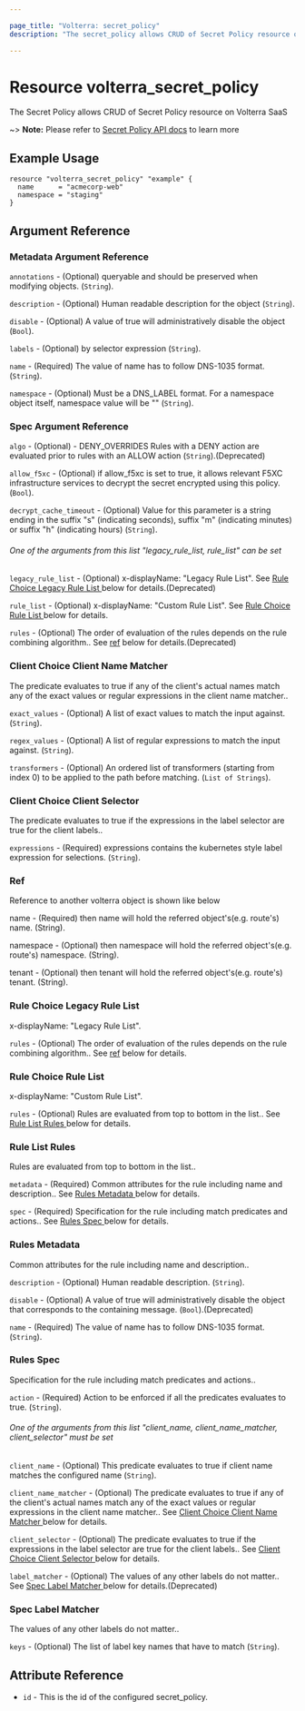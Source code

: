 ```yaml
---

page_title: "Volterra: secret_policy"
description: "The secret_policy allows CRUD of Secret Policy resource on Volterra SaaS"

---
```


Resource volterra_secret_policy
===============================

The Secret Policy allows CRUD of Secret Policy resource on Volterra SaaS

~> **Note:** Please refer to [Secret Policy API docs](https://docs.cloud.f5.com/docs-v2/api/secret-policy) to learn more

Example Usage
-------------

```hcl
resource "volterra_secret_policy" "example" {
  name      = "acmecorp-web"
  namespace = "staging"
}

```

Argument Reference
------------------

### Metadata Argument Reference

`annotations` - (Optional) queryable and should be preserved when modifying objects. (`String`).

`description` - (Optional) Human readable description for the object (`String`).

`disable` - (Optional) A value of true will administratively disable the object (`Bool`).

`labels` - (Optional) by selector expression (`String`).

`name` - (Required) The value of name has to follow DNS-1035 format. (`String`).

`namespace` - (Optional) Must be a DNS_LABEL format. For a namespace object itself, namespace value will be "" (`String`).

### Spec Argument Reference

`algo` - (Optional) - DENY_OVERRIDES Rules with a DENY action are evaluated prior to rules with an ALLOW action (`String`).(Deprecated)

`allow_f5xc` - (Optional) if allow_f5xc is set to true, it allows relevant F5XC infrastructure services to decrypt the secret encrypted using this policy. (`Bool`).

`decrypt_cache_timeout` - (Optional) Value for this parameter is a string ending in the suffix "s" (indicating seconds), suffix "m" (indicating minutes) or suffix "h" (indicating hours) (`String`).

###### One of the arguments from this list "legacy_rule_list, rule_list" can be set

`legacy_rule_list` - (Optional) x-displayName: "Legacy Rule List". See [Rule Choice Legacy Rule List ](#rule-choice-legacy-rule-list) below for details.(Deprecated)

`rule_list` - (Optional) x-displayName: "Custom Rule List". See [Rule Choice Rule List ](#rule-choice-rule-list) below for details.

`rules` - (Optional) The order of evaluation of the rules depends on the rule combining algorithm.. See [ref](#ref) below for details.(Deprecated)

### Client Choice Client Name Matcher

The predicate evaluates to true if any of the client's actual names match any of the exact values or regular expressions in the client name matcher..

`exact_values` - (Optional) A list of exact values to match the input against. (`String`).

`regex_values` - (Optional) A list of regular expressions to match the input against. (`String`).

`transformers` - (Optional) An ordered list of transformers (starting from index 0) to be applied to the path before matching. (`List of Strings`).

### Client Choice Client Selector

The predicate evaluates to true if the expressions in the label selector are true for the client labels..

`expressions` - (Required) expressions contains the kubernetes style label expression for selections. (`String`).

### Ref

Reference to another volterra object is shown like below

name - (Required) then name will hold the referred object's(e.g. route's) name. (String).

namespace - (Optional) then namespace will hold the referred object's(e.g. route's) namespace. (String).

tenant - (Optional) then tenant will hold the referred object's(e.g. route's) tenant. (String).

### Rule Choice Legacy Rule List

x-displayName: "Legacy Rule List".

`rules` - (Optional) The order of evaluation of the rules depends on the rule combining algorithm.. See [ref](#ref) below for details.

### Rule Choice Rule List

x-displayName: "Custom Rule List".

`rules` - (Optional) Rules are evaluated from top to bottom in the list.. See [Rule List Rules ](#rule-list-rules) below for details.

### Rule List Rules

Rules are evaluated from top to bottom in the list..

`metadata` - (Required) Common attributes for the rule including name and description.. See [Rules Metadata ](#rules-metadata) below for details.

`spec` - (Required) Specification for the rule including match predicates and actions.. See [Rules Spec ](#rules-spec) below for details.

### Rules Metadata

Common attributes for the rule including name and description..

`description` - (Optional) Human readable description. (`String`).

`disable` - (Optional) A value of true will administratively disable the object that corresponds to the containing message. (`Bool`).(Deprecated)

`name` - (Required) The value of name has to follow DNS-1035 format. (`String`).

### Rules Spec

Specification for the rule including match predicates and actions..

`action` - (Required) Action to be enforced if all the predicates evaluates to true. (`String`).

###### One of the arguments from this list "client_name, client_name_matcher, client_selector" must be set

`client_name` - (Optional) This predicate evaluates to true if client name matches the configured name (`String`).

`client_name_matcher` - (Optional) The predicate evaluates to true if any of the client's actual names match any of the exact values or regular expressions in the client name matcher.. See [Client Choice Client Name Matcher ](#client-choice-client-name-matcher) below for details.

`client_selector` - (Optional) The predicate evaluates to true if the expressions in the label selector are true for the client labels.. See [Client Choice Client Selector ](#client-choice-client-selector) below for details.

`label_matcher` - (Optional) The values of any other labels do not matter.. See [Spec Label Matcher ](#spec-label-matcher) below for details.(Deprecated)

### Spec Label Matcher

The values of any other labels do not matter..

`keys` - (Optional) The list of label key names that have to match (`String`).

Attribute Reference
-------------------

-	`id` - This is the id of the configured secret_policy.
